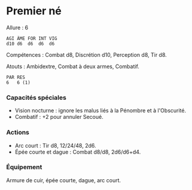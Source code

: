 # Premier né

Allure : 6

	AGI	ÂME	FOR	INT	VIG
	d10	d6	d6	d6	d6

Compétences : Combat d8, Discrétion d10, Perception d8, Tir d8.

Atouts : Ambidextre, Combat à deux armes, Combatif.

	PAR	RES
	6	6 (1)

### Capacités spéciales
- Vision nocturne : ignore les malus liés à la Pénombre et à l'Obscurité.
- Combatif : +2 pour annuler Secoué.

### Actions
- Arc court : Tir d8, 12/24/48, 2d6.
- Épée courte et dague : Combat d8/d8, 2d6/d6+d4.

### Équipement
Armure de cuir, épée courte, dague, arc court.
